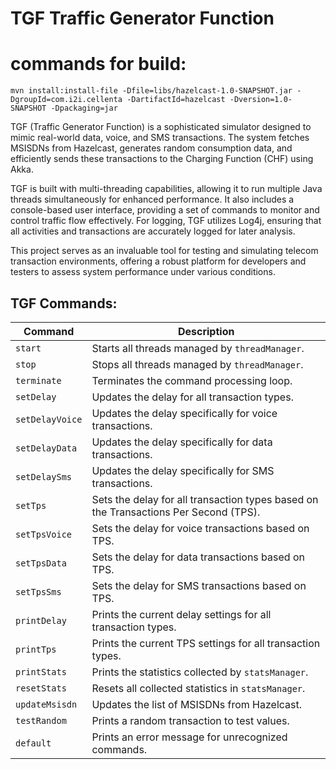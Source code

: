 # TGF Traffic Generator Function

# commands for build:
    mvn install:install-file -Dfile=libs/hazelcast-1.0-SNAPSHOT.jar -DgroupId=com.i2i.cellenta -DartifactId=hazelcast -Dversion=1.0-SNAPSHOT -Dpackaging=jar

    

TGF (Traffic Generator Function) is a sophisticated simulator designed to mimic real-world data, voice, and SMS transactions.
The system fetches MSISDNs from Hazelcast, generates random consumption data, and efficiently sends these transactions
to the Charging Function (CHF) using Akka.

TGF is built with multi-threading capabilities, allowing it to run multiple Java threads simultaneously for enhanced performance.
It also includes a console-based user interface, providing a set of commands to monitor and control traffic flow effectively.
For logging, TGF utilizes Log4j, ensuring that all activities and transactions are accurately logged for later analysis.

This project serves as an invaluable tool for testing and simulating telecom transaction environments,
offering a robust platform for developers and testers to assess system performance under various conditions.


## TGF Commands:

| Command           | Description                                                                 |
|-------------------|-----------------------------------------------------------------------------|
| `start`           | Starts all threads managed by `threadManager`.                              |
| `stop`            | Stops all threads managed by `threadManager`.                               |
| `terminate`       | Terminates the command processing loop.                                     |
| `setDelay`        | Updates the delay for all transaction types.                                |
| `setDelayVoice`   | Updates the delay specifically for voice transactions.                      |
| `setDelayData`    | Updates the delay specifically for data transactions.                       |
| `setDelaySms`     | Updates the delay specifically for SMS transactions.                        |
| `setTps`          | Sets the delay for all transaction types based on the Transactions Per Second (TPS). |
| `setTpsVoice`     | Sets the delay for voice transactions based on TPS.                         |
| `setTpsData`      | Sets the delay for data transactions based on TPS.                          |
| `setTpsSms`       | Sets the delay for SMS transactions based on TPS.                           |
| `printDelay`      | Prints the current delay settings for all transaction types.                |
| `printTps`        | Prints the current TPS settings for all transaction types.                  |
| `printStats`      | Prints the statistics collected by `statsManager`.                          |
| `resetStats`      | Resets all collected statistics in `statsManager`.                          |
| `updateMsisdn`    | Updates the list of MSISDNs from Hazelcast.                                 |
| `testRandom`      | Prints a random transaction to test values.                                 |
| `default`         | Prints an error message for unrecognized commands.                          |
